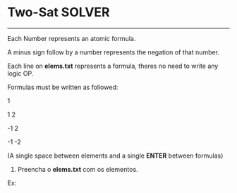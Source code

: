 # Two-Sat SOLVER
---

Each Number represents an atomic formula.

A minus sign follow by a number represents the negation of that number.

Each line on **elems.txt** represents a formula, theres no need to write any logic OP.

Formulas must be written as followed:

1 

1 2

-1 2

-1 -2

(A single space between elements and a single **ENTER** between formulas)

1) Preencha o **elems.txt** com os elementos.

Ex: 
